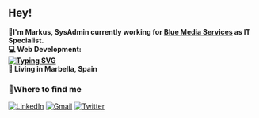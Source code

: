 ## Hey! ##

🔵<b>I'm Markus, SysAdmin currently working for [Blue Media Services](https://web.getblue.io/) as IT Specialist.</br>
💻 Web Development:</br>
[![Typing SVG](https://readme-typing-svg.herokuapp.com?size=16&duration=2400&color=1FF6F7&multiline=true&lines=Currently+studying+ReactJS)](https://git.io/typing-svg)</br>
📍 Living in Marbella, Spain</b>

### 🔗Where to find me ###

<p>
  <a href="https://www.linkedin.com/in/markus-draxler/" target="_blank"><img alt="LinkedIn" src="https://img.shields.io/badge/-Linkedin-%230077B5.svg?&style=for-the-badge&logo=linkedin&logoColor=white" /></a>
   <a href="mailto:markusdrx@gmail.com" target="_blank"><img alt="Gmail" src="https://img.shields.io/badge/-Gmail-EA4335?style=for-the-badge&logo=gmail&logoColor=white" /></a>
 <a href="https://twitter.com/_mrkdrx" target="_blank"><img alt="Twitter" src="https://img.shields.io/badge/-Twitter-1DA1F2?style=for-the-badge&logo=Twitter&logoColor=white" /></a>

</p>







